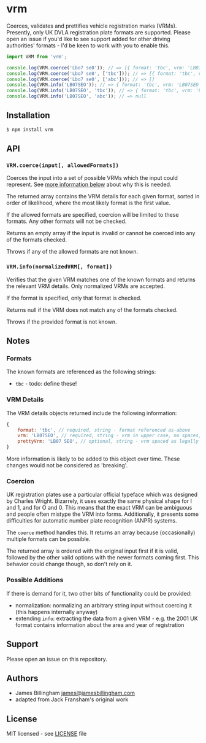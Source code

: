 # vrm

Coerces, validates and prettifies vehicle registration marks (VRMs). Presently,
only UK DVLA registration plate formats are supported. Please open an issue if
you'd like to see support added for other driving authorities' formats - I'd be
keen to work with you to enable this.

```js
import VRM from 'vrm';

console.log(VRM.coerce('Lbo7 se0')); // => [{ format: 'tbc', vrm: 'LB07SEO', prettyVrm: 'LB07 SEO' }]
console.log(VRM.coerce('Lbo7 se0', ['tbc'])); // => [{ format: 'tbc', vrm: 'LB07SEO', prettyVrm: 'LB07 SEO' }]
console.log(VRM.coerce('Lbo7 se0', ['abc'])); // => []
console.log(VRM.info('LB07SEO')); // => { format: 'tbc', vrm: 'LB07SEO', prettyVrm: 'LB07 SEO' }
console.log(VRM.info('LB07SEO', 'tbc')); // => { format: 'tbc', vrm: 'LB07SEO', prettyVrm: 'LB07 SEO' }
console.log(VRM.info('LB07SEO', 'abc')); // => null
```

## Installation

```bash
$ npm install vrm
```

## API

### `VRM.coerce(input[, allowedFormats])`

Coerces the input into a set of possible VRMs which the input could represent.
See [more information below](#coercion) about why this is needed.

The returned array contains the VRM details for each given format, sorted in
order of likelihood, where the most likely format is the first value.

If the allowed formats are specified, coercion will be limited to these formats.
Any other formats will not be checked.

Returns an empty array if the input is invalid or cannot be coerced into any of
the formats checked.

Throws if any of the allowed formats are not known.

### `VRM.info(normalizedVRM[, format])`

Verifies that the given VRM matches one of the known formats and returns the
relevant VRM details. Only normalized VRMs are accepted.

If the format is specified, only that format is checked.

Returns null if the VRM does not match any of the formats checked.

Throws if the provided format is not known.

## Notes

### Formats

The known formats are referenced as the following strings:

- `tbc` - todo: define these!

### VRM Details

The VRM details objects returned include the following information:

```js
{
	format: 'tbc', // required, string - format referenced as-above
	vrm: 'LB07SEO', // required, string - vrm in upper case, no spaces, no special chars, etc.
	prettyVrm: 'LB07 SEO', // optional, string - vrm spaced as legally defined
}
```

More information is likely to be added to this object over time. These changes
would not be considered as 'breaking'.

### Coercion

UK registration plates use a particular official typeface which was designed by
Charles Wright. Bizarrely, it uses exactly the same physical shape for I and 1,
and for O and 0. This means that the exact VRM can be ambiguous and people often
mistype the VRM into forms. Additionally, it presents some difficulties for
automatic number plate recognition (ANPR) systems.

The `coerce` method handles this. It returns an array because (occasionally)
multiple formats can be possible.

The returned array is ordered with the original input first if it is valid,
followed by the other valid options with the newer formats coming first. This
behavior could change though, so don't rely on it.

### Possible Additions

If there is demand for it, two other bits of functionality could be provided:

- normalization: normalizing an arbitrary string input without coercing it (this happens internally anyway)
- extending `info`: extracting the data from a given VRM - e.g. the 2001 UK format contains information about the area and year of registration

## Support

Please open an issue on this repository.

## Authors

- James Billingham <james@jamesbillingham.com>
- adapted from Jack Fransham's original work

## License

MIT licensed - see [LICENSE](LICENSE) file
